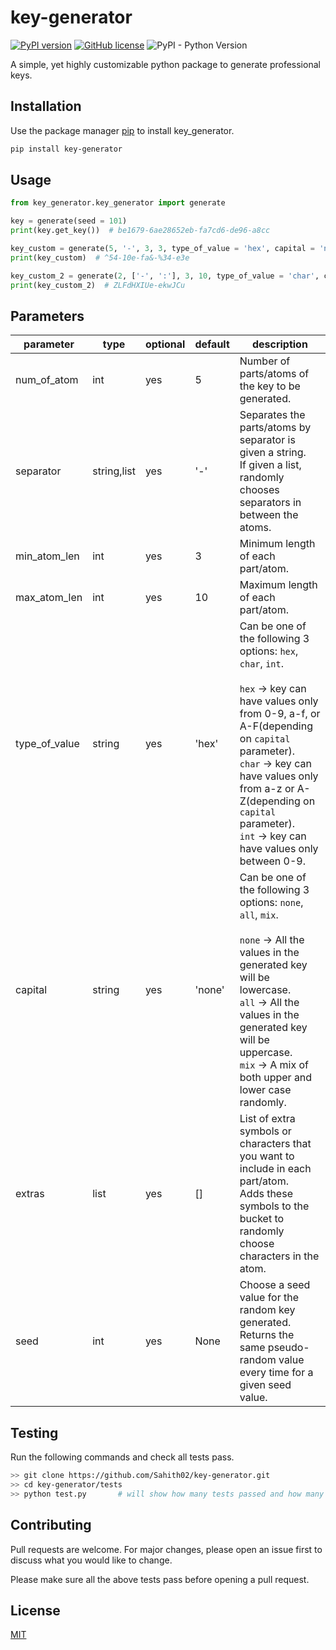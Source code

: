 # key-generator
[![PyPI version](https://badge.fury.io/py/key-generator.svg)](https://badge.fury.io/py/key-generator)
[![GitHub license](https://img.shields.io/github/license/Sahith02/key-generator)](https://github.com/Sahith02/key-generator/blob/master/LICENSE)
![PyPI - Python Version](https://img.shields.io/pypi/pyversions/key-generator)

A simple, yet highly customizable python package to generate professional keys.

## Installation

Use the package manager [pip](https://pip.pypa.io/en/stable/) to install key_generator.

```bash
pip install key-generator
```

## Usage

```python
from key_generator.key_generator import generate

key = generate(seed = 101)
print(key.get_key())  # be1679-6ae28652eb-fa7cd6-de96-a8cc

key_custom = generate(5, '-', 3, 3, type_of_value = 'hex', capital = 'none', extras = ['%', '&', '^'], seed = 42).get_key()
print(key_custom)  # ^54-10e-fa&-%34-e3e

key_custom_2 = generate(2, ['-', ':'], 3, 10, type_of_value = 'char', capital = 'mix', seed = 17).get_key()
print(key_custom_2)  # ZLFdHXIUe-ekwJCu
```

## Parameters
| parameter     | type        | optional | default | description                                                                                                                                                                                                                                                                                               |
|---------------|-------------|----------|---------|-----------------------------------------------------------------------------------------------------------------------------------------------------------------------------------------------------------------------------------------------------------------------------------------------------------|
| num_of_atom   | int         | yes      | 5       | Number of parts/atoms of the key to be generated.                                                                                                                                                                                                                                                         |
| separator     | string,list | yes      | '-'     | Separates the parts/atoms by separator is given a string.<br>If given a list, randomly chooses separators in between the atoms.                                                                                                                                                                           |
| min_atom_len  | int         | yes      | 3       | Minimum length of each part/atom.                                                                                                                                                                                                                                                                         |
| max_atom_len  | int         | yes      | 10      | Maximum length of each part/atom.                                                                                                                                                                                                                                                                         |
| type_of_value | string      | yes      | 'hex'   | Can be one of the following 3 options: `hex`, `char`, `int`.<br><br>`hex` -> key can have values only from 0-9, a-f, or A-F(depending on `capital` parameter).<br>`char` -> key can have values only from a-z or A-Z(depending on `capital` parameter).<br>`int` -> key can have values only between 0-9. |
| capital       | string      | yes      | 'none'  | Can be one of the following 3 options: `none`, `all`, `mix`.<br><br>`none` -> All the values in the generated key will be lowercase.<br>`all` -> All the values in the generated key will be uppercase.<br>`mix` -> A mix of both upper and lower case randomly.                                          |
| extras        | list        | yes      | []      | List of extra symbols or characters that you want to include in each part/atom.<br>Adds these symbols to the bucket to randomly choose characters in the atom.                                                                                                                                            |
| seed          | int         | yes      | None    | Choose a seed value for the random key generated.<br>Returns the same pseudo-random value every time for a given seed value.                                                                                                                                                                              |

## Testing
Run the following commands and check all tests pass.
```bash
>> git clone https://github.com/Sahith02/key-generator.git
>> cd key-generator/tests
>> python test.py       # will show how many tests passed and how many failed
```


## Contributing
Pull requests are welcome. For major changes, please open an issue first to discuss what you would like to change.

Please make sure all the above tests pass before opening a pull request.

## License
[MIT](https://github.com/Sahith02/key-generator/blob/master/LICENSE)